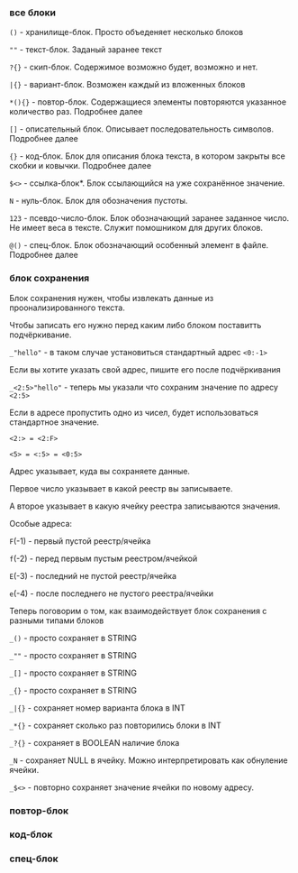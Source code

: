 ### все блоки

`()` - хранилище-блок. Просто объеденяет несколько блоков

`""` - текст-блок. Заданый заранее текст

`?{}` - скип-блок. Содержимое возможно будет, возможно и нет.

`|{}` - вариант-блок. Возможен каждый из вложенных блоков

`*(){}` - повтор-блок. Содержащиеся элементы повторяются указанное количество раз. Подробнее далее

`[]` - описательный блок. Описывает последовательность символов. Подробнее далее

`{}` - код-блок. Блок для описания блока текста, в котором закрыты все скобки и ковычки. Подробнее далее

`$<>` - ссылка-блок*. Блок ссылающийся на уже сохранённое значение.

`N` - нуль-блок. Блок для обозначения пустоты.

`123` - псевдо-число-блок. Блок обозначающий заранее заданное число. Не имеет веса в тексте. Служит помошником для других блоков.

`@()` - спец-блок. Блок обозначающий особенный элемент в файле. Подробнее далее

### блок сохранения

Блок сохранения нужен, чтобы извлекать данные из проонализированного текста.

Чтобы записать его нужно перед каким либо блоком поставитть подчёркивание.

`_"hello"` - в таком случае установиться стандартный адрес `<0:-1>`

Если вы хотите указать свой адрес, пишите его после подчёркивания

`_<2:5>"hello"` - теперь мы указали что сохраним значение по адресу `<2:5>`

Если в адресе пропустить одно из чисел, будет использоваться стандартное значение.

`<2:> = <2:F>`

`<5> = <:5> = <0:5>`

Адрес указывает, куда вы сохраняете данные.

Первое число указывает в какой реестр вы записываете.

А второе указывает в какую ячейку реестра записываются значения.

Особые адреса:

`F`(-1) - первый пустой реестр/ячейка

`f`(-2) - перед первым пустым реестром/ячейкой

`E`(-3) - последний не пустой реестр/ячейка

`e`(-4) - после последнего не пустого реестра/ячейки

Теперь поговорим о том, как взаимодействует блок сохранения с разными типами блоков

`_()` - просто сохраняет в STRING

`_""` - просто сохраняет в STRING

`_[]` - просто сохраняет в STRING

`_{}` - просто сохраняет в STRING

`_|{}` - сохраняет номер варианта блока в INT

`_*{}` - сохраняет сколько раз повторились блоки в INT

`_?{}` - сохраняет в BOOLEAN наличие блока

`_N` - сохраняет NULL в ячейку. Можно интерпретировать как обнуление ячейки.

`_$<>` - повторно сохраняет значение ячейки по новому адресу.



### повтор-блок

### код-блок

### спец-блок